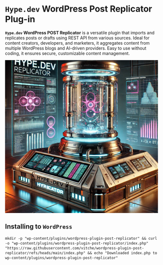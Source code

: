 # `Hype.dev` WordPress Post Replicator Plug-in
**`Hype.dev` WordPress POST Replicator** is a versatile plugin that imports and replicates posts or drafts using REST API from various sources. Ideal for content creators, developers, and marketers, it aggregates content from multiple WordPress blogs and AI-driven providers. Easy to use without coding, it ensures secure, customizable content management.

<img src="replicator.png" alt="Hype.dev WordPress POST Replicator" />

## Installing to `WordPress`
```shell
mkdir -p "wp-content/plugins/wordpress-plugin-post-replicator" && curl -o "wp-content/plugins/wordpress-plugin-post-replicator/index.php" "https://raw.githubusercontent.com/vitche/wordpress-plugin-post-replicator/refs/heads/main/index.php" && echo "Downloaded index.php to wp-content/plugins/wordpress-plugin-post-replicator"
```


